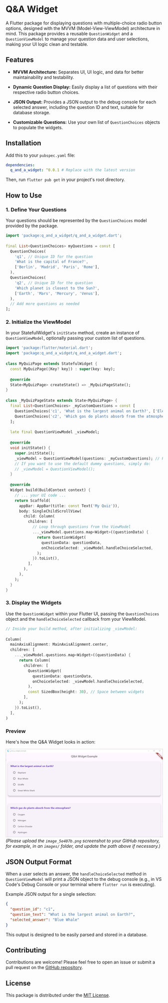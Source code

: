 # Q&A Widget

A Flutter package for displaying questions with multiple-choice radio button options, designed with the MVVM (Model-View-ViewModel) architecture in mind. This package provides a reusable `QuestionWidget` and a `QuestionViewModel` to manage your question data and user selections, making your UI logic clean and testable.

## Features

* **MVVM Architecture:** Separates UI, UI logic, and data for better maintainability and testability.

* **Dynamic Question Display:** Easily display a list of questions with their respective radio button choices.

* **JSON Output:** Provides a JSON output to the debug console for each selected answer, including the question ID and text, suitable for database storage.

* **Customizable Questions:** Use your own list of `QuestionChoices` objects to populate the widgets.

## Installation

Add this to your `pubspec.yaml` file:

```yaml
dependencies:
  q_and_a_widget: ^0.0.1 # Replace with the latest version
```

Then, run `flutter pub get` in your project's root directory.

## How to Use

### 1. Define Your Questions

Your questions should be represented by the `QuestionChoices` model provided by the package.

```dart
import 'package:q_and_a_widget/q_and_a_widget.dart';

final List<QuestionChoices> myQuestions = const [
  QuestionChoices(
    'q1', // Unique ID for the question
    'What is the capital of France?',
    ['Berlin', 'Madrid', 'Paris', 'Rome'],
  ),
  QuestionChoices(
    'q2', // Unique ID for the question
    'Which planet is closest to the Sun?',
    ['Earth', 'Mars', 'Mercury', 'Venus'],
  ),
  // Add more questions as needed
];
```

### 2. Initialize the ViewModel

In your StatefulWidget's `initState` method, create an instance of `QuestionViewModel`, optionally passing your custom list of questions.

```dart
import 'package:flutter/material.dart';
import 'package:q_and_a_widget/q_and_a_widget.dart';

class MyQuizPage extends StatefulWidget {
  const MyQuizPage({Key? key}) : super(key: key);

  @override
  State<MyQuizPage> createState() => _MyQuizPageState();
}

class _MyQuizPageState extends State<MyQuizPage> {
  final List<QuestionChoices> _myCustomQuestions = const [
    QuestionChoices('c1', 'What is the largest animal on Earth?', ['Elephant', 'Blue Whale', 'Giraffe', 'Great White Shark']),
    QuestionChoices('c2', 'Which gas do plants absorb from the atmosphere?', ['Oxygen', 'Nitrogen', 'Carbon Dioxide', 'Hydrogen']),
  ];

  late final QuestionViewModel _viewModel;

  @override
  void initState() {
    super.initState();
    _viewModel = QuestionViewModel(questions: _myCustomQuestions); // Pass your custom questions
    // If you want to use the default dummy questions, simply do:
    // _viewModel = QuestionViewModel();
  }

  @override
  Widget build(BuildContext context) {
    // ... your UI code ...
    return Scaffold(
      appBar: AppBar(title: const Text('My Quiz')),
      body: SingleChildScrollView(
        child: Column(
          children: [
            // Loop through questions from the ViewModel
            ..._viewModel.questions.map<Widget>((questionData) {
              return QuestionWidget(
                questionData: questionData,
                onChoiceSelected: _viewModel.handleChoiceSelected,
              );
            }).toList(),
          ],
        ),
      ),
    );
  }
}
```

### 3. Display the Widgets

Use the `QuestionWidget` within your Flutter UI, passing the `QuestionChoices` object and the `handleChoiceSelected` callback from your ViewModel.

```dart
// Inside your build method, after initializing _viewModel:

Column(
  mainAxisAlignment: MainAxisAlignment.center,
  children: [
    ..._viewModel.questions.map<Widget>((questionData) {
      return Column(
        children: [
          QuestionWidget(
            questionData: questionData,
            onChoiceSelected: _viewModel.handleChoiceSelected,
          ),
          const SizedBox(height: 30), // Space between widgets
        ],
      );
    }).toList(),
  ],
)
```

### Preview

Here's how the Q&A Widget looks in action:

![Q&A Widget Example](example\image.png)
*(Please upload the `image_5e407b.png` screenshot to your GitHub repository, for example, in an `images/` folder, and update the path above if necessary.)*

## JSON Output Format

When a user selects an answer, the `handleChoiceSelected` method in `QuestionViewModel` will print a JSON object to the debug console (e.g., in VS Code's Debug Console or your terminal where `flutter run` is executing).

Example JSON output for a single selection:

```json
{
  "question_id": "c1",
  "question_text": "What is the largest animal on Earth?",
  "selected_answer": "Blue Whale"
}
```

This output is designed to be easily parsed and stored in a database.

## Contributing

Contributions are welcome! Please feel free to open an issue or submit a pull request on the [GitHub repository](https://www.google.com/search?q=https://github.com/your_username/q_and_a_widget).

## License

This package is distributed under the [MIT License](https://www.google.com/search?q=LICENSE).
